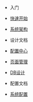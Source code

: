 * 入门
* [快速开始](/)
* [系统架构](architecture)

* 设计文档
* [配置中心](design/配置中心)
* [页面管理](design/页面管理)
* [DB设计](mysql)

* 配置文档
* [系统配置](config)
